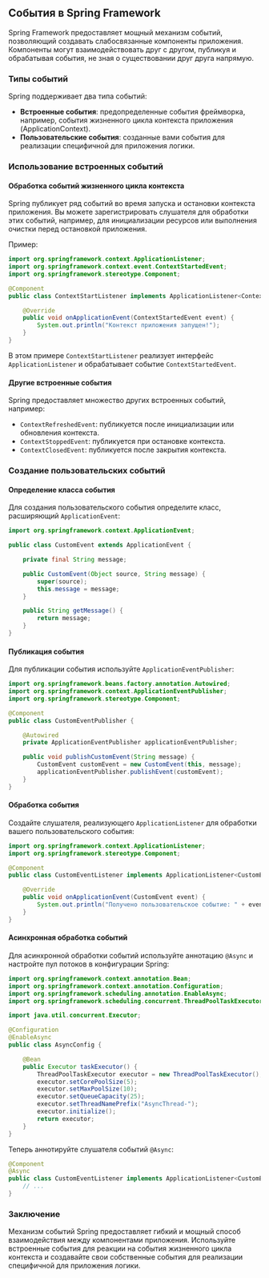 ## События в Spring Framework

Spring Framework предоставляет мощный механизм событий, позволяющий создавать слабосвязанные компоненты приложения. Компоненты могут взаимодействовать друг с другом, публикуя и обрабатывая события, не зная о существовании друг друга напрямую. 

### Типы событий

Spring поддерживает два типа событий:

* **Встроенные события**: предопределенные события фреймворка, например, события жизненного цикла контекста приложения (ApplicationContext).
* **Пользовательские события**: созданные вами события для реализации специфичной для приложения логики.

### Использование встроенных событий

#### Обработка событий жизненного цикла контекста

Spring публикует ряд событий во время запуска и остановки контекста приложения. Вы можете зарегистрировать слушателя для обработки этих событий, например, для инициализации ресурсов или выполнения очистки перед остановкой приложения.

Пример:

```java
import org.springframework.context.ApplicationListener;
import org.springframework.context.event.ContextStartedEvent;
import org.springframework.stereotype.Component;

@Component
public class ContextStartListener implements ApplicationListener<ContextStartedEvent> {

    @Override
    public void onApplicationEvent(ContextStartedEvent event) {
        System.out.println("Контекст приложения запущен!");
    }
}
```

В этом примере `ContextStartListener` реализует интерфейс `ApplicationListener` и обрабатывает событие `ContextStartedEvent`. 

#### Другие встроенные события

Spring предоставляет множество других встроенных событий, например:

* `ContextRefreshedEvent`: публикуется после инициализации или обновления контекста.
* `ContextStoppedEvent`: публикуется при остановке контекста.
* `ContextClosedEvent`: публикуется после закрытия контекста.

### Создание пользовательских событий

#### Определение класса события

Для создания пользовательского события определите класс, расширяющий `ApplicationEvent`:

```java
import org.springframework.context.ApplicationEvent;

public class CustomEvent extends ApplicationEvent {

    private final String message;

    public CustomEvent(Object source, String message) {
        super(source);
        this.message = message;
    }

    public String getMessage() {
        return message;
    }
}
```

#### Публикация события

Для публикации события используйте `ApplicationEventPublisher`:

```java
import org.springframework.beans.factory.annotation.Autowired;
import org.springframework.context.ApplicationEventPublisher;
import org.springframework.stereotype.Component;

@Component
public class CustomEventPublisher {

    @Autowired
    private ApplicationEventPublisher applicationEventPublisher;

    public void publishCustomEvent(String message) {
        CustomEvent customEvent = new CustomEvent(this, message);
        applicationEventPublisher.publishEvent(customEvent);
    }
}
```

#### Обработка события

Создайте слушателя, реализующего `ApplicationListener` для обработки вашего пользовательского события:

```java
import org.springframework.context.ApplicationListener;
import org.springframework.stereotype.Component;

@Component
public class CustomEventListener implements ApplicationListener<CustomEvent> {

    @Override
    public void onApplicationEvent(CustomEvent event) {
        System.out.println("Получено пользовательское событие: " + event.getMessage());
    }
}
```

#### Асинхронная обработка событий

Для асинхронной обработки событий используйте аннотацию `@Async` и настройте пул потоков в конфигурации Spring:

```java
import org.springframework.context.annotation.Bean;
import org.springframework.context.annotation.Configuration;
import org.springframework.scheduling.annotation.EnableAsync;
import org.springframework.scheduling.concurrent.ThreadPoolTaskExecutor;

import java.util.concurrent.Executor;

@Configuration
@EnableAsync
public class AsyncConfig {

    @Bean
    public Executor taskExecutor() {
        ThreadPoolTaskExecutor executor = new ThreadPoolTaskExecutor();
        executor.setCorePoolSize(5);
        executor.setMaxPoolSize(10);
        executor.setQueueCapacity(25);
        executor.setThreadNamePrefix("AsyncThread-");
        executor.initialize();
        return executor;
    }
}
```

Теперь аннотируйте слушателя событий `@Async`:

```java
@Component
@Async
public class CustomEventListener implements ApplicationListener<CustomEvent> {
    // ...
}
```

### Заключение

Механизм событий Spring предоставляет гибкий и мощный способ взаимодействия между компонентами приложения. Используйте встроенные события для реакции на события жизненного цикла контекста и создавайте свои собственные события для реализации специфичной для приложения логики.

